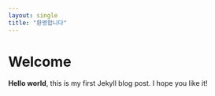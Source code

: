 ```yaml
--- 
layout: single
title: "환영합니다" 
--- 
```

# Welcome 
**Hello world**, this is my first Jekyll blog post. 
I hope you like it! 
